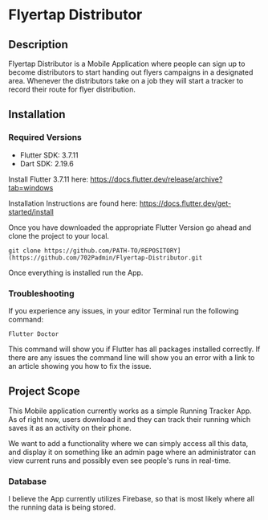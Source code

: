 # Flyertap Distributor
## Description
Flyertap Distributor is a Mobile Application where people can sign up to become distributors to start handing out flyers campaigns in a designated area. Whenever the distributors take on a job they will start a tracker to record their route for flyer distribution.



## Installation
### Required Versions
-  Flutter SDK: 3.7.11
-  Dart SDK: 2.19.6

Install Flutter 3.7.11 here: https://docs.flutter.dev/release/archive?tab=windows

Installation Instructions are found here: https://docs.flutter.dev/get-started/install

Once you have downloaded the appropriate Flutter Version go ahead and clone the project to your local.
```
git clone https://github.com/PATH-TO/REPOSITORY](https://github.com/702Padmin/Flyertap-Distributor.git
```
Once everything is installed run the App.
### Troubleshooting
If you experience any issues, in your editor Terminal run the following command:
```
Flutter Doctor
```
This command will show you if Flutter has all packages installed correctly. If there are any issues the command line will show you an error with a link to an article showing you how to fix the issue.





## Project Scope
This Mobile application currently works as a simple Running Tracker App. As of right now, users download it and they can track their running which saves it as an activity on their phone.

We want to add a functionality where we can simply access all this data, and display it on something like an admin page where an administrator can view current runs and possibly even see people's runs in real-time.


<!--
This Mobile application will utilize preexisting software from a Running Tracker App. As of right now, the running tracker app has the ability to track users running activities, as well as a couple of other features such as step tracking, user sign-up system, and water intake tracking. We are mainly interested in utilizing the route tracking feature from the app so will be removing some of these existing features that are not needed as well as adding new ones to align with the goals of the app we wish to create.
-->


### Database
I believe the App currently utilizes Firebase, so that is most likely where all the running data is being stored.

<!--
 we would like to utilize WordPress as headless CMS for the backend of the app. As we want an easy way to manage users,  jobs, etc. Plus we e already have a WordPress website setup where the campaigns will be created and pulled from to display on the App. I'm not too familiar with Flutter and Firebase development so if there are any limitations from using WordPress as CMS please let us know and we consider using Firebase or a completely different option for the database.
-->

<!--
## User Sign Up
To start using the App users must first sign up. So there needs to be a system for users to sign-up or log in to the app. The current App has a process at the start of the app when it is first launched, that requests some user information but it's not a fully setup login system. So we will start by modifying this process and requesting the following information:

-  First Name
-  Last Name
-  Email Address
-  Phone
-  Birthdate
-  Serving Areas
(Serving Areas is the location, we want users to type in the city, and be able to either select either the city or specific parts of the city.)

This process should be a step-by-step form when signing up. The users should have the ability to log in or log out to the website if already registered. And we would like a simple account page with a simple form to update the user information.

![image](https://github.com/702Padmin/Flyertap-Distributor/assets/57960180/e560cb09-3bd7-4c16-9582-50957815907c)

After that User Data will be saved to the backend and the user will be redirected to App Home Feed.-->

<!--
## Jobs
The App Home Feed shows all the jobs available to them. These jobs will show up on their feed depending on what service areas they choose. For example, if they choose las vegas they will only see las vegas jobs on the feed. From the feed, they should be able to view job details such as:
-  Area
-  Pay
-  Flyer Amount
-  Description
-  Flyer Pickup location

These Jobs will be pulled from the database based on whatever service areas the users have selected and will be created on a Web Application so you will not need to develop anything for create these jobs you simnply pull whatever jobs are available. I will create an API endpoint (with documentation) for requesting jobs so you can pull the data and display them on the app. 

Of course, we will also need the ability to take on the job. So there should be a button where users can accept the job. Once they accept the job they will be shown the address pickup location for the Flyers and once they have the flyers. They should be able to view the job and have a button to start the distribution tracker. Once they complete it. All the tracking data should be saved to the database and we should get notified when the job is complete with a link to a report showing the route analtyics as well as the map with their route.   This brings us to the next thing, we would like to get notified whenever someone takes on a job.
-->

<!--
## Notifications
Being notified when specific things happen is a feature we also need to implement. Mainly we want notifications for two things:
-  When someone takes a job. (We need a notification that will take us to a view where we can see their profile details.)
-  When someone completes a job.
 
If possible we would like to send notifications to distributors whenever new jobs are available in their area as well as notify distributors and administrators when a distributor has left the selected area.

In terms of how this notification is sent, we would like it to be via App notifications, but if it's easier to get it done with Email or SMS  that would be fine.
-->



